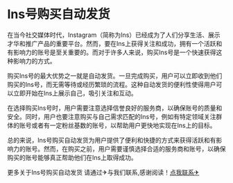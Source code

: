 # Ins号购买自动发货

在当今社交媒体时代，Instagram（简称为Ins）已经成为了人们分享生活、展示才华和推广产品的重要平台。然而，要在Ins上获得关注和成功，拥有一个活跃和有影响力的账号是至关重要的。而对于许多人来说，购买Ins号是一个快速获得这种影响力的方式。

购买Ins号的最大优势之一就是自动发货。一旦完成购买，用户可以立即收到他们购买的Ins号，而无需等待或经历繁琐的流程。这种自动发货的便利性使得用户可以立即开始在Ins上展示自己，吸引关注和互动。

在选择购买Ins号时，用户需要注意选择信誉良好的服务商，以确保账号的质量和安全。同时，用户也要注意购买与自己需求匹配的Ins号，例如有特定领域关注群体的账号或者有一定粉丝基数的账号，以帮助用户更快地实现在Ins上的目标。

总的来说，Ins号购买自动发货为用户提供了便利和快捷的方式来获得活跃和有影响力的账号。然而，在购买之前，用户需要谨慎选择合适的服务商和账号，以确保购买的账号能够真正帮助他们在Ins上取得成功。

更多关于Ins号购买自动发货 请通过✈与我们联系,感谢阅读！[点我联系✈](https://qa.G208.com)